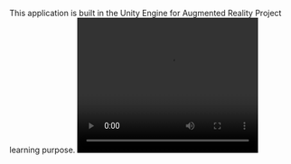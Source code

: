 This application is built in the Unity Engine for Augmented Reality Project learning purpose.
<video width="320" height="240" controls>
  <source src="Build/screen-20240803-151832.mp4" type="video/mp4">
  Your browser does not support the video tag.
</video>
